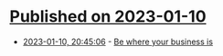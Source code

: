 # [Published on 2023-01-10](index.md)

* [2023-01-10, 20:45:06](https://news.ycombinator.com/item?id=34331216) - [Be where your business is](https://steveblank.com/2023/01/10/be-where-your-business-is/)
